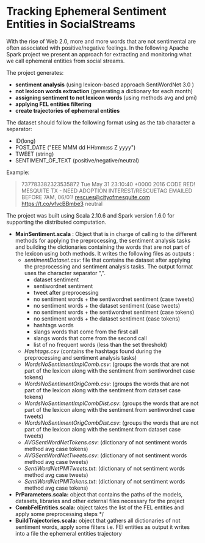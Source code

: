 # Tracking Ephemeral Sentiment Entities in SocialStreams

With the rise of Web 2.0,  more and more words that are not sentimental are often
associated with positive/negative feelings. In the following Apache Spark project we present an approach 
for extracting and monitoring what we call ephemeral entities from social streams.

The project generates: 
- **sentiment analysis** (using lexicon-based approach SentiWordNet 3.0 )
- **not lexicon words extraction** (generating a dictionary for each month)
- **assigning sentiment to not lexicon words** (using methods avg and pmi)
- **applying FEL entities filtering** 
- **create trajectories of ephemeral entities**

The dataset should follow the following format using as the tab character a separator:
- ID(long)
- POST_DATE ("EEE MMM dd HH:mm:ss Z yyyy")
- TWEET (string)
- SENTIMENT_OF_TEXT (positive/negative/neutral)

Example:
> 737783382323535872      Tue May 31 23:10:40 +0000 2016  CODE RED! MESQUITE TX - NEED ADOPTION INTEREST/RESCUETAG EMAILED BEFORE 7AM, 06/01! rescues@cityofmesquite.com https://t.co/vfvcBBmbe3       neutral

The project was built using Scala 2.10.6 and Spark version 1.6.0 for supporting the distributed computation. 

- **MainSentiment.scala** : Object that is in charge of calling to the different methods for applying the preprocessing, the sentiment analysis tasks and building the dictionaries containing the words that are not
part of the lexicon using both methods. 
It writes the following files as outputs :
    * *sentimentDataset.csv*: file that contains the dataset after applying the preprocessing and sentiment analysis tasks. The output format
uses the character separator ",".	
      * dataset sentiment
      * sentiwordnet sentiment
      * tweet after preprocessing
      * no sentiment words + the sentiwordnet sentiment (case tweets)
      * no sentiment words + the dataset sentiment (case tweets)
      * no sentiment words + the sentiwordnet sentiment (case tokens)
      * no sentiment words + the dataset sentiment (case tokens)
      * hashtags words
      * slangs words that come from the first call
      * slangs words that come from the second call
      * list of no frequent words (less than the set threshold) 
   * *Hashtags.csv* (contains the hashtags found during the preprocessing and sentiment analysis tasks)
   * *WordsNoSentimentImplComb.csv*: (groups the words that are not part of the lexicon along with the sentiment from sentiwordnet case tokens)
   * *WordsNoSentimentOrigComb.csv*: (groups the words that are not part of the lexicon along with the sentiment from dataset case tokens)
   * *WordsNoSentimentImplCombDist.csv*: (groups the words that are not part of the lexicon along with the sentiment from sentiwordnet case tweets)
   * *WordsNoSentimentOrigCombDist.csv*: (groups the words that are not part of the lexicon along with the sentiment from dataset case tweets)
   * *AVGSentWordNetTokens.csv*: (dictionary of not sentiment words method avg case tokens)
   * *AVGSentWordNetTweets.csv*: (dictionary of not sentiment words method avg case tweets)
   * *SentiWordNetPMITweets.txt*: (dictionary of not sentiment words method avg case tweets)
   * *SentiWordNetPMITokens.txt*: (dictionary of not sentiment words method avg case tokens)
- **PrParameters.scala:** object that contains the paths of the  models, datasets, libraries and other external files necessary for the project
- **CombFelEntities.scala:** object takes the list of the FEL entities and apply some preprocessing steps */
- **BuildTrajectories.scala:** object that gathers all dictionaries of not sentiment words, apply some filters i.e. FEl entities as output it writes into a file the ephemeral entities trajectory

 
